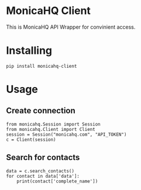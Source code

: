 

MonicaHQ Client
===============
This is MonicaHQ API Wrapper for convinient access.

Installing
============

    pip install monicahq-client

Usage
=====

Create connection
-----------------

    from monicahq.Session import Session
    from monicahq.Client import Client
    session = Session("monicahq.com", "API_TOKEN")
    c = Client(session)

Search for contacts
------------------

    data = c.search_contacts()
    for contact in data['data']:
        print(contact['complete_name'])

